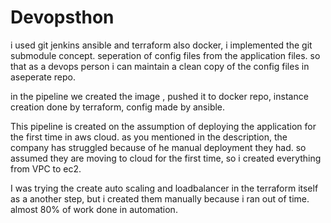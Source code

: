 # Devopsthon

i used git jenkins ansible and terraform also docker, i implemented the git submodule concept. seperation of config files from the application files. so that as a devops person i can maintain a clean copy of the config files in aseperate repo.

in the pipeline we created the image , pushed it to docker repo, instance creation done by terraform, config made by ansible.

This pipeline is created on the assumption of deploying the application for the first time in aws cloud. as you mentioned in the description, the company has struggled because of he manual deployment they had. so assumed they are moving to cloud for the first time, so i created everything from VPC to ec2.

I was trying the create auto scaling and loadbalancer in the terraform itself as a another step, but i created them manually because i ran out of time. almost 80% of work done in automation.
